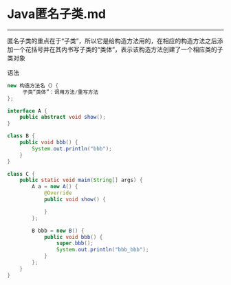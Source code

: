 #   Java匿名子类.md

---

匿名子类的重点在于“子类”，所以它是给构造方法用的，在相应的构造方法之后添加一个花括号并在其内书写子类的“类体”，表示该构造方法创建了一个相应类的子类对象

语法

```java
new 构造方法名（）{ 
     子类“类体”：调用方法/重写方法 
};
```

```java
interface A {
    public abstract void show();
}

class B {
    public void bbb() {
        System.out.println("bbb");
    }
}

class C {
    public static void main(String[] args) {
        A a = new A() {
            @Override
            public void show() {

            }
        };

        B bbb = new B() {
            public void bbb() {
                super.bbb();
                System.out.println("bbb_bbb");
            }
        };
    }
}
```
